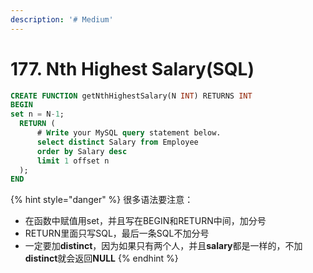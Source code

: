 ```yaml
---
description: '# Medium'
---
```


# 177. Nth Highest Salary\(SQL\)



```sql
CREATE FUNCTION getNthHighestSalary(N INT) RETURNS INT
BEGIN
set n = N-1;
  RETURN (
      # Write your MySQL query statement below.
      select distinct Salary from Employee 
      order by Salary desc 
      limit 1 offset n
  );
END
```

{% hint style="danger" %}
很多语法要注意：

* 在函数中赋值用set，并且写在BEGIN和RETURN中间，加分号
* RETURN里面只写SQL，最后一条SQL不加分号
* 一定要加**distinct**，因为如果只有两个人，并且**salary**都是一样的，不加**distinct**就会返回**NULL**
{% endhint %}



